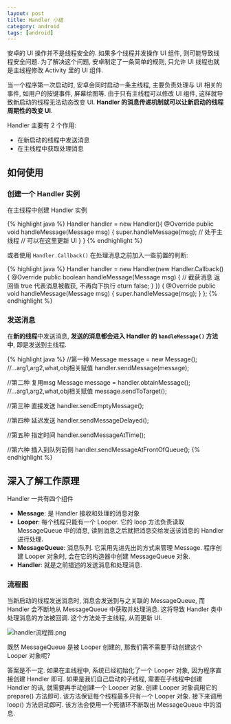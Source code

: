 ```yaml
---
layout: post
title: Handler 小结
category: android
tags: [android]
---
```


安卓的 UI 操作并不是线程安全的. 如果多个线程并发操作 UI 组件, 则可能导致线程安全问题. 为了解决这个问题, 安卓制定了一条简单的规则, 只允许 UI 线程也就是主线程修改 Activity 里的 UI 组件.

当一个程序第一次启动时, 安卓会同时启动一条主线程, 主要负责处理与 UI 相关的事件, 如用户的按键事件, 屏幕绘图等. 由于只有主线程可以修改 UI 组件, 这样就导致新启动的线程无法动态改变 UI. **Handler 的消息传递机制就可以让新启动的线程周期性的改变 UI**.

Handler 主要有 2 个作用:

* 在新启动的线程中发送消息
* 在主线程中获取处理消息

## 如何使用

### 创建一个 Handler 实例

在主线程中创建 Handler 实例

{% highlight java %}
Handler handler = new Handler(){
	@Override
    public void handleMessage(Message msg) {
        super.handleMessage(msg);
        // 处于主线程
        // 可以在这里更新 UI
    }
}
{% endhighlight %}

或者使用 `Handler.Callback()` 在处理消息之前加入一些前置的判断: 

{% highlight java %}
Handler handler = new Handler(new Handler.Callback() {
    @Override
    public boolean handleMessage(Message msg) {
        // 截获消息 返回值 true 代表消息被截获, 不再向下执行
        eturn false;
    }
}) {
    @Override
    public void handleMessage(Message msg) {
        super.handleMessage(msg);
    }
};
{% endhighlight %}

### 发送消息

在**新的线程**中发送消息, **发送的消息都会进入 Handler 的 `handleMessage()` 方法中**, 即是发送到主线程.

{% highlight java %}
//第一种 
Message message = new Message();
//...arg1,arg2,what,obj相关赋值
handler.sendMessage(message);

//第二种 复用msg
Message message = handler.obtainMessage();
//...arg1,arg2,what,obj相关赋值
message.sendToTarget();

//第三种 直接发送
handler.sendEmptyMessage();

//第四种 延迟发送
handler.sendMessageDelayed();

//第五种 指定时间
handler.sendMessageAtTime();

//第六种 插入到队列前侧
handler.sendMessageAtFrontOfQueue();
{% endhighlight %}

## 深入了解工作原理

Handler 一共有四个组件

* **Message**: 是 Handler 接收和处理的消息对象
* **Looper**: 每个线程只能有一个 Looper. 它的 loop 方法负责读取 MessageQueue 中的消息, 读到消息之后就把消息交给发送该消息的 Handler 进行处理.
* **MessageQueue**: 消息队列. 它采用先进先出的方式来管理 Message. 程序创建 Looper 对象时, 会在它的构造器中创建 MessageQueue 对象. 
* **Handler**: 就是之前描述的发送消息和处理消息. 

### 流程图

当新启动的线程发送消息时, 消息会发送到与之关联的 MessageQueue, 而 Handler 会不断地从 MessageQueue 中获取并处理消息. 这将导致 Handler 类中处理消息的方法被回调. 这个方法处于主线程, 从而更新 UI.

![handler流程图.png](http://selfjt.github.io/assets/images/handler-process.png)

既然 MessageQueue 是被 Looper 创建的, 那我们需不需要手动创建这个 Looper 对象呢?

答案是不一定. 如果在主线程中, 系统已经初始化了一个 Looper 对象, 因为程序直接创建 Handler 即可. 如果是我们自己启动的子线程, 需要在子线程中创建 Handler 的话, 就需要再手动创建一个 Looper 对象. 创建 Looper 对象调用它的 prepare() 方法即可. 该方法保证每个线程最多只有一个 Looper 对象. 接下来调用 loop() 方法启动即可. 该方法会使用一个死循环不断取出 MessageQueue 中的消息.

